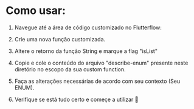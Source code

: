 # Como usar:

1. Navegue até a área de código customizado no Flutterflow:

2. Crie uma nova função customizada.

3. Altere o retorno da função String e marque a flag "isList"

4. Copie e cole o conteúdo do arquivo "describe-enum" presente neste diretório no escopo da sua custom function.

5. Faça as alterações necessárias de acordo com seu contexto (Seu ENUM).

6. Verifique se está tudo certo e começe a utilizar 🚀
